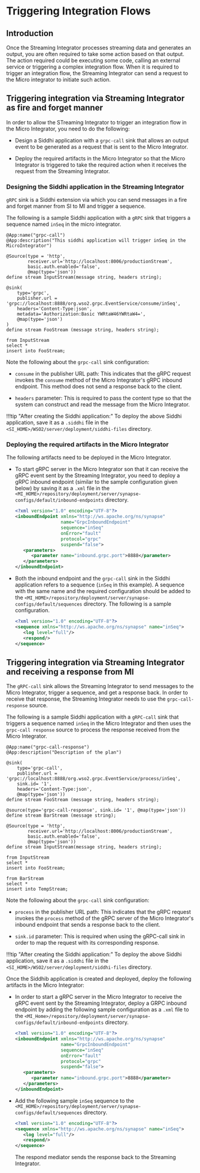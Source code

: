 # Triggering Integration Flows

## Introduction

Once the Streaming Integrator processes streaming data and generates an output, you are often required to take some action based on that output. The action required could be executing some code, calling an external service or triggering a complex integration flow. When it is required to trigger an integration flow, the Streaming Integrator can send a request to the Micro integrator to initiate such action.


## Triggering integration via Streaming Integrator as fire and forget manner

In order to allow the STreaming Integrator to trigger an integration flow in the Micro Integrator, you need to do the following:

- Design a Siddhi application with a `grpc-call` sink that allows an output event to be generated as a request that is sent to the Micro Integrator.

- Deploy the required artifacts in the Micro Integrator so that the Micro Integrator is triggered to take the required action when it receives the request from the Streaming Integrator.

### Designing the Siddhi application in the Streaming Integrator

`gRPC` sink is a Siddhi extension via which you can send messages in a fire and forget manner from SI to MI and trigger a sequence.

The following is a sample Siddhi application with a `gRPC` sink that triggers a sequence named `inSeq` in the micro integrator.

```siddhi
@App:name("grpc-call")
@App:description("This siddhi application will trigger inSeq in the MicroIntegrator")

@Source(type = 'http',
        receiver.url='http://localhost:8006/productionStream',
        basic.auth.enabled='false',
        @map(type='json'))
define stream InputStream(message string, headers string);

@sink(
    type='grpc',
    publisher.url = 'grpc://localhost:8888/org.wso2.grpc.EventService/consume/inSeq',
    headers='Content-Type:json',
    metadata='Authorization:Basic YWRtaW46YWRtaW4=',
    @map(type='json')
)
define stream FooStream (message string, headers string);

from InputStream
select *
insert into FooStream;

```

Note the following about the `grpc-call` sink configuration:

- `consume` in the publisher URL path: This indicates that the gRPC request invokes the `consume` method of the Micro Integrator's gRPC inbound endpoint. This method does not send a response back to the client.

- `headers` parameter: This is required to pass the content type so that the system can construct and read the message from the Micro Integrator.

!!!tip "After creating the Siddhi application:"
    To deploy the above Siddhi application, save it as a `.siddhi` file in the `<SI_HOME>/WSO2/server/deployment/siddhi-files` directory.

### Deploying the required artifacts in the Micro Integrator

The following artifacts need to be deployed in the Micro Integrator.

- To start  gRPC server in the Micro Integrator son that it can receive the gRPC event sent by the Streaming Integrator, you need to deploy a gRPC inbound endpoint (similar to the sample configuration given below) by saving it as a `.xml` file in the `<MI_HOME>/repository/deployment/server/synapse-configs/default/inbound-endpoints` directory.

    ```xml
    <?xml version="1.0" encoding="UTF-8"?>
    <inboundEndpoint xmlns="http://ws.apache.org/ns/synapse"
                     name="GrpcInboundEndpoint"
                     sequence="inSeq"
                     onError="fault"
                     protocol="grpc"
                     suspend="false">
       <parameters>
          <parameter name="inbound.grpc.port">8888</parameter>
       </parameters>
    </inboundEndpoint>
    ```


- Both the inbound endpoint and the `grpc-call` sink in the Siddhi application refers to a sequence (`inSeq` in this example). A sequence with the same name and the required configuration should be added to the `<MI_HOME>/repository/deployment/server/synapse-configs/default/sequences` directory. The following is a sample configuration.

    ```xml
    <?xml version="1.0" encoding="UTF-8"?>
    <sequence xmlns="http://ws.apache.org/ns/synapse" name="inSeq">
       <log level="full"/>
       <respond/>
    </sequence>
    ```

## Triggering integration via Streaming Integrator and receiving a response from MI

The `gRPC-call` sink allows the Streaming Integrator to send messages to the Micro Integrator, trigger a sequence, and get a response back. In order to receive that response, the Streaming Integrator needs to use the `grpc-call-response` source.

The following is a sample Siddhi application with a  `gRPC-call` sink that triggers a sequence named  `inSeq` in the Micro Integrator and then uses the `grpc-call response` source to process the response received from the Micro Integrator.

```siddhi
@App:name("grpc-call-response")
@App:description("Description of the plan")

@sink(
    type='grpc-call', 
    publisher.url = 'grpc://localhost:8888/org.wso2.grpc.EventService/process/inSeq', 
    sink.id= '1', 
    headers='Content-Type:json', 
    @map(type='json')) 
define stream FooStream (message string, headers string);

@source(type='grpc-call-response', sink.id= '1', @map(type='json'))
define stream BarStream (message string);

@Source(type = 'http',
        receiver.url='http://localhost:8006/productionStream',
        basic.auth.enabled='false',
        @map(type='json'))
define stream InputStream(message string, headers string);

from InputStream
select *
insert into FooStream;

from BarStream
select *
insert into TempStream;
```

Note the following about the `grpc-call` sink configuration:

- `process` in the publisher URL path: This indicates that the gRPC request invokes the `process` method of the gRPC server of the Micro Integrator's inbound endpoint that sends a response back to the client.

- `sink.id` parameter: This is required when using the gRPC-call sink in order to map the request with its corresponding response.


!!!tip "After creating the Siddhi application:"
    To deploy the above Siddhi application, save it as a `.siddhi` file in the `<SI_HOME>/WSO2/server/deployment/siddhi-files` directory.

Once the Siddhib application is created and deployed, deploy the following artifacts in the Micro Integrator:

- In order to start a gRPC server in the Micro Integrator to receive the gRPC event sent by the Streaming Integrator, deploy a GRPC inbound endpoint by adding the following sample configuration as a `.xml` file to the `<MI_Home>/repository/deployment/server/synapse-configs/default/inbound-endpoints` directory.

    ```xml
    <?xml version="1.0" encoding="UTF-8"?>
    <inboundEndpoint xmlns="http://ws.apache.org/ns/synapse"
                     name="GrpcInboundEndpoint"
                     sequence="inSeq"
                     onError="fault"
                     protocol="grpc"
                     suspend="false">
       <parameters>
          <parameter name="inbound.grpc.port">8888</parameter>
       </parameters>
    </inboundEndpoint>
    ```


- Add the following sample `inSeq` sequence to the `<MI_HOME>/repository/deployment/server/synapse-configs/default/sequences` directory.

    ```xml
    <?xml version="1.0" encoding="UTF-8"?>
    <sequence xmlns="http://ws.apache.org/ns/synapse" name="inSeq">
       <log level="full"/>
       <respond/>
    </sequence>
    ```

   The respond mediator sends the response back to the Streaming Integrator.